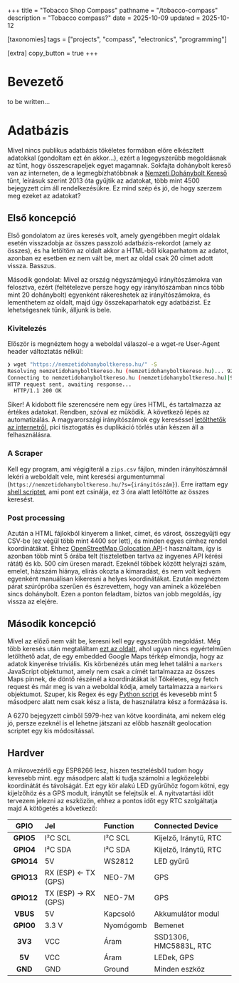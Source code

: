 +++
title = "Tobacco Shop Compass"
pathname = "/tobacco-compass"
description = "Tobacco compass?"
date = 2025-10-09
updated = 2025-10-12

[taxonomies]
tags = ["projects", "compass", "electronics", "programming"]

[extra]
copy_button = true
+++

# Bevezető

to be written...

<!-- toc -->
# Adatbázis

Mivel nincs publikus adatbázis tökéletes formában előre elkészített adatokkal (gondoltam ezt én akkor...), ezért a legegyszerűbb megoldásnak az tűnt, hogy összescrapeljek egyet magamnak.
Sokfajta dohánybolt kereső van az interneten, de a legmegbízhatóbbnak a [Nemzeti Dohánybolt Kereső](https://nemzetidohanyboltkereso.hu/) tűnt, leírásuk szerint 2013 óta gyűjtik az adatokat, több mint 4500 bejegyzett cím áll rendelkezésükre.
Ez mind szép és jó, de hogy szerzem meg ezeket az adatokat?

## Első koncepció

Első gondolatom az üres keresés volt, amely gyengébben megírt oldalak esetén visszadobja az összes passzoló adatbázis-rekordot (amely az összes), és ha letöltöm az oldalt akkor a HTML-ből kikaparhatom az adatot, azonban ez esetben ez nem vált be, mert az oldal csak 20 címet adott vissza. Basszus.

Második gondolat: Mivel az ország négyszámjegyű irányítószámokra van felosztva, ezért (feltételezve persze hogy egy irányítószámban nincs több mint 20 dohánybolt) egyenként rákereshetek az irányítószámokra, és lementhetem az oldalt, majd úgy összekaparhatok egy adatbázist. Ez lehetségesnek tűnik, álljunk is bele.

### Kivitelezés

Először is megnéztem hogy a weboldal válaszol-e a wget-re User-Agent header változtatás nélkül:

```bash
❯ wget "https://nemzetidohanyboltkereso.hu/" -S
Resolving nemzetidohanyboltkereso.hu (nemzetidohanyboltkereso.hu)... 92.43.203.166
Connecting to nemzetidohanyboltkereso.hu (nemzetidohanyboltkereso.hu)|92.43.203.166|:443... connected.
HTTP request sent, awaiting response... 
  HTTP/1.1 200 OK
```

Siker! A kidobott file szerencsére nem egy üres HTML, és tartalmazza az értékes adatokat.
Rendben, szóval ez működik. A következő lépés az automatizálás. A magyarországi irányítószámok egy kereséssel [letölthetők az internetről](https://www.szallitmanyozas.hu/deu/data/iranyitoszamok.xls), pici tisztogatás és duplikáció törlés után készen áll a felhasználásra.

### A Scraper

Kell egy program, ami végigiterál a `zips.csv` fájlon, minden irányítószámnál lekéri a weboldalt vele, mint keresési argumentummal (`https://nemzetidohanyboltkereso.hu/?s={irányítószám}`).
Erre írattam egy [shell scriptet](https://github.com/D4rk3rd/tobacco-compass/blob/master/old_scraper/downloader.sh), ami pont ezt csinálja, ez 3 óra alatt letöltötte az összes keresést.

### Post processing

Azután a HTML fájlokból kinyerem a linket, címet, és várost, összegyűjti egy CSV-be (ez végül több mint 4400 sor lett), és minden egyes címhez rendel koordinátákat. Ehhez [OpenStreetMap Golocation API](https://nominatim.org/)-t használtam, így is azonban több mint 5 órába telt (tiszteletben tartva az ingyenes API kérési rátát) és kb. 500 cím üresen maradt. Ezeknél többek között helyrajzi szám, emelet, házszám hiánya, elírás okozta a kimaradást, és nem volt kedvem egyenként manuálisan kikeresni a helyes koordinátákat.
Ezután megnéztem párat szúrópróba szerűen és észrevettem, hogy van aminek a közelében sincs dohánybolt. Ezen a ponton feladtam, biztos van jobb megoldás, így vissza az elejére.

## Második koncepció

Mivel az előző nem vált be, keresni kell egy egyszerűbb megoldást. Még több keresés után megtaláltam [ezt az oldalt](http://www.dohanyboltok.net/), ahol ugyan nincs egyértelműen letölthető adat, de egy embedded Google Maps térkép elmondja, hogy az adatok kinyerése triviális. Kis körbenézés után meg lehet találni a `markers` JavaScript objektumot, amely nem csak a címét tartalmazza az összes Maps pinnek, de döntő részénél a koordinátákat is!
Tökéletes, egy fetch request és már meg is van a weboldal kódja, amely tartalmazza a `markers` objektumot. Szuper, kis Regex és egy [Python script](https://github.com/D4rk3rd/tobacco-compass/blob/master/db_builder/builder.py) és kevesebb mint 5 másodperc alatt nem csak kész a lista, de használatra kész a formázása is.

A 6270 bejegyzett címből 5979-hez van kötve koordináta, ami nekem elég jó, persze ezeknél is el lehetne játszani az előbb használt geolocation scriptet egy kis módosítással.

## Hardver

A mikrovezérlő egy ESP8266 lesz, hiszen tesztelésből tudom hogy kevesebb mint. egy másodperc alatt ki tudja számolni a legközelebbi koordinátát és távolságát. Ezt egy kör alakú LED gyűrűhöz fogom kötni, egy kijelzőhöz és a GPS modult, iránytűt se felejtsük el. A nyitvatartási időt tervezem jelezni az eszközön, ehhez a pontos időt egy RTC szolgáltatja majd
A kötögetés a következő:

|    GPIO    | Jel                 | Function  | Connected Device       |
| :--------: | :------------------ | :-------- | :--------------------- |
| **GPIO5**  | I²C SCL             | I²C SCL   | Kijelző, Iránytű, RTC  |
| **GPIO4**  | I²C SDA             | I²C SDA   | Kijelző, Iránytű, RTC  |
| **GPIO14** | 5V                  | WS2812    | LED gyűrű              |
| **GPIO13** | RX (ESP) ← TX (GPS) | NEO-7M    | GPS                    |
| **GPIO12** | TX (ESP) → RX (GPS) | NEO-7M    | GPS                    |
|  **VBUS**  | 5V                  | Kapcsoló  | Akkumulátor modul      |
| **GPIO0**  | 3.3 V               | Nyomógomb | Bemenet                |
|  **3V3**   | VCC                 | Áram      | SSD1306, HMC5883L, RTC |
|   **5V**   | VCC                 | Áram      | LEDek, GPS             |
|  **GND**   | GND                 | Ground    | Minden eszköz          |
